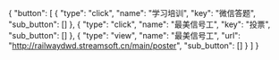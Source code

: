 {
  "button": [
    {
      "type": "click",
      "name": "学习培训",
      "key": "微信答题",
      "sub_button": []
    },
    {
      "type": "click",
      "name": "最美信号工",
      "key": "投票",
      "sub_button": []
    },
    {
      "type": "view",
      "name": "最美信号工",
      "url": "http://railwaydwd.streamsoft.cn/main/poster",
      "sub_button": []
    }
  ]
}
